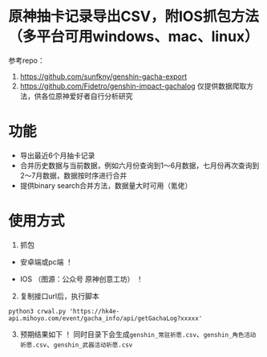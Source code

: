 # 原神抽卡记录导出CSV，附IOS抓包方法（多平台可用windows、mac、linux）
参考repo：
1. https://github.com/sunfkny/genshin-gacha-export
2. https://github.com/Fidetro/genshin-impact-gachalog
仅提供数据爬取方法，供各位原神爱好者自行分析研究

# 功能  
- 导出最近6个月抽卡记录  
- 合并历史数据与当前数据，例如六月份查询到1～6月数据，七月份再次查询到2～7月数据，数据按时序进行合并
- 提供binary search合并方法，数据量大时可用（氪佬）

# 使用方式  
1. 抓包
- 安卓端或pc端
！[](https://github.com/CanoeByGuitar/genshin-gacha-crwal/blob/main/AndroidorPC.jpg)

- IOS
（图源：公众号 原神创意工坊）
！[](https://github.com/CanoeByGuitar/genshin-gacha-crwal/blob/main/ios.png)

2. 复制接口url后，执行脚本 
```shell
python3 crwal.py 'https://hk4e-api.mihoyo.com/event/gacha_info/api/getGachaLog?xxxxx'
```
3. 预期结果如下
！[](https://github.com/CanoeByGuitar/genshin-gacha-crwal/blob/main/result_example.png)
同时目录下会生成`genshin_常驻祈愿.csv`、`genshin_角色活动祈愿.csv`、`genshin_武器活动祈愿.csv`


